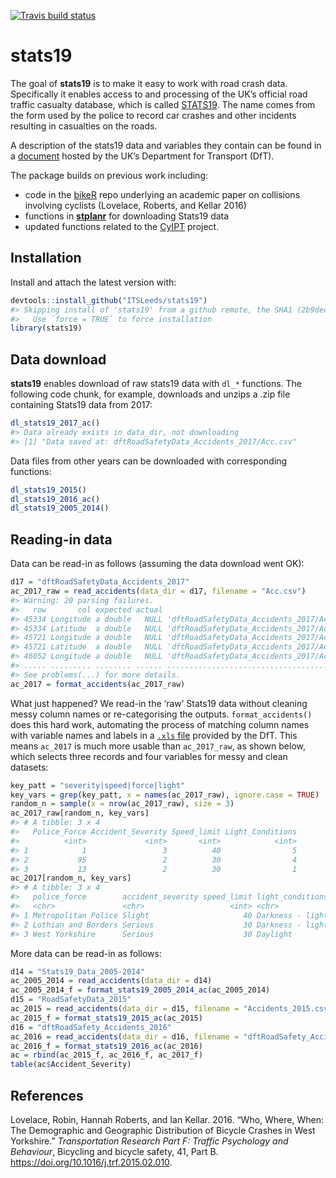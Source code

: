 
[![Travis build
status](https://travis-ci.org/ITSLeeds/stats19.svg?branch=master)](https://travis-ci.org/ITSLeeds/stats19)

<!-- README.md is generated from README.Rmd. Please edit that file -->

# stats19

The goal of **stats19** is to make it easy to work with road crash data.
Specifically it enables access to and processing of the UK’s official
road traffic casualty database, which is called
[STATS19](https://data.gov.uk/dataset/cb7ae6f0-4be6-4935-9277-47e5ce24a11f/road-safety-data).
The name comes from the form used by the police to record car crashes
and other incidents resulting in casualties on the roads.

A description of the stats19 data and variables they contain can be
found in a
[document](http://data.dft.gov.uk/road-accidents-safety-data/Brief-guide-to%20road-accidents-and-safety-data.doc)
hosted by the UK’s Department for Transport (DfT).

The package builds on previous work including:

  - code in the [bikeR](https://github.com/Robinlovelace/bikeR) repo
    underlying an academic paper on collisions involving cyclists
    (Lovelace, Roberts, and Kellar 2016)
  - functions in
    [**stplanr**](https://github.com/ropensci/stplanr/blob/master/R/load-stats19.R)
    for downloading Stats19 data
  - updated functions related to the
    [CyIPT](https://github.com/cyipt/stats19) project.

## Installation

Install and attach the latest version with:

``` r
devtools::install_github("ITSLeeds/stats19")
#> Skipping install of 'stats19' from a github remote, the SHA1 (2b9dec1e) has not changed since last install.
#>   Use `force = TRUE` to force installation
library(stats19)
```

<!-- You can install the released version of stats19 from [CRAN](https://CRAN.R-project.org) with: -->

<!-- ``` r -->

<!-- install.packages("stats19") -->

<!-- ``` -->

## Data download

**stats19** enables download of raw stats19 data with `dl_*` functions.
The following code chunk, for example, downloads and unzips a .zip file
containing Stats19 data from 2017:

``` r
dl_stats19_2017_ac()
#> Data already exists in data_dir, not downloading
#> [1] "Data saved at: dftRoadSafetyData_Accidents_2017/Acc.csv"
```

Data files from other years can be downloaded with corresponding
functions:

``` r
dl_stats19_2015()
dl_stats19_2016_ac()
dl_stats19_2005_2014()
```

## Reading-in data

Data can be read-in as follows (assuming the data download went OK):

``` r
d17 = "dftRoadSafetyData_Accidents_2017"
ac_2017_raw = read_accidents(data_dir = d17, filename = "Acc.csv")
#> Warning: 20 parsing failures.
#>   row       col expected actual                                       file
#> 45334 Longitude a double   NULL 'dftRoadSafetyData_Accidents_2017/Acc.csv'
#> 45334 Latitude  a double   NULL 'dftRoadSafetyData_Accidents_2017/Acc.csv'
#> 45721 Longitude a double   NULL 'dftRoadSafetyData_Accidents_2017/Acc.csv'
#> 45721 Latitude  a double   NULL 'dftRoadSafetyData_Accidents_2017/Acc.csv'
#> 46052 Longitude a double   NULL 'dftRoadSafetyData_Accidents_2017/Acc.csv'
#> ..... ......... ........ ...... ..........................................
#> See problems(...) for more details.
ac_2017 = format_accidents(ac_2017_raw)
```

What just happened? We read-in the ‘raw’ Stats19 data without cleaning
messy column names or re-categorising the outputs. `format_accidents()`
does this hard work, automating the process of matching column names
with variable names and labels in a [`.xls`
file](data.dft.gov.uk/road-accidents-safety-data/Road-Accident-Safety-Data-Guide.xls)
provided by the DfT. This means `ac_2017` is much more usable than
`ac_2017_raw`, as shown below, which selects three records and four
variables for messy and clean datasets:

``` r
key_patt = "severity|speed|force|light"
key_vars = grep(key_patt, x = names(ac_2017_raw), ignore.case = TRUE)
random_n = sample(x = nrow(ac_2017_raw), size = 3)
ac_2017_raw[random_n, key_vars]
#> # A tibble: 3 x 4
#>   Police_Force Accident_Severity Speed_limit Light_Conditions
#>          <int>             <int>       <int>            <int>
#> 1            1                 3          40                5
#> 2           95                 2          30                4
#> 3           13                 2          30                1
ac_2017[random_n, key_vars]
#> # A tibble: 3 x 4
#>   police_force        accident_severity speed_limit light_conditions       
#>   <chr>               <chr>                   <int> <chr>                  
#> 1 Metropolitan Police Slight                     40 Darkness - lights unlit
#> 2 Lothian and Borders Serious                    30 Darkness - lights lit  
#> 3 West Yorkshire      Serious                    30 Daylight
```

More data can be read-in as follows:

``` r
d14 = "Stats19_Data_2005-2014"
ac_2005_2014 = read_accidents(data_dir = d14)
ac_2005_2014_f = format_stats19_2005_2014_ac(ac_2005_2014)
d15 = "RoadSafetyData_2015"
ac_2015 = read_accidents(data_dir = d15, filename = "Accidents_2015.csv")
ac_2015_f = format_stats19_2015_ac(ac_2015)
d16 = "dftRoadSafety_Accidents_2016"
ac_2016 = read_accidents(data_dir = d16, filename = "dftRoadSafety_Accidents_2016.csv")
ac_2016_f = format_stats19_2016_ac(ac_2016)
ac = rbind(ac_2015_f, ac_2016_f, ac_2017_f)
table(ac$Accident_Severity)
```

## References

<div id="refs" class="references">

<div id="ref-lovelace_who_2016">

Lovelace, Robin, Hannah Roberts, and Ian Kellar. 2016. “Who, Where,
When: The Demographic and Geographic Distribution of Bicycle Crashes in
West Yorkshire.” *Transportation Research Part F: Traffic Psychology and
Behaviour*, Bicycling and bicycle safety, 41, Part B.
<https://doi.org/10.1016/j.trf.2015.02.010>.

</div>

</div>
